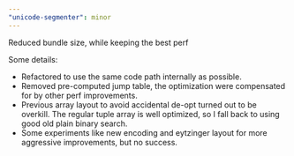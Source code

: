 ```yaml
---
"unicode-segmenter": minor
---
```


Reduced bundle size, while keeping the best perf

Some details:

- Refactored to use the same code path internally as possible.
- Removed pre-computed jump table, the optimization were compensated for by other perf improvements.
- Previous array layout to avoid accidental de-opt turned out to be overkill. The regular tuple array is well optimized, so I fall back to using good old plain binary search.
- Some experiments like new encoding and eytzinger layout for more aggressive improvements, but no success.
